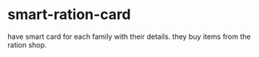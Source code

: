 # smart-ration-card
have smart card for each family with their details. they buy items from the ration shop.
